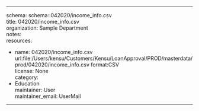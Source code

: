 


---  
schema: schema::042020/income_info.csv  
title: 042020/income_info.csv  
organization: Sample Department  
notes:   
resources:  
- name: 042020/income_info.csv 
 url:file:/Users/kensu/Customers/Kensu/LoanApproval/PROD/masterdata/prod/042020/income_info.csv 
 format:CSV  
license: None  
category:
 - Education  
maintainer: User  
maintainer_email: UserMail  
---